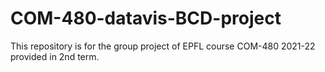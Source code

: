 # COM-480-datavis-BCD-project
This repository is for the group project of EPFL course COM-480 2021-22 provided in 2nd term.
